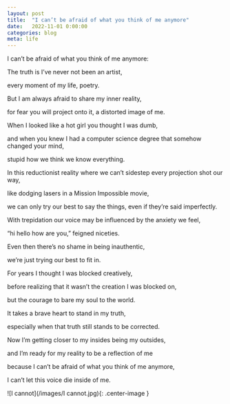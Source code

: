 ```yaml
---
layout: post
title:  "I can’t be afraid of what you think of me anymore"
date:   2022-11-01 0:00:00
categories: blog
meta: life
---
```


I can’t be afraid of what you think of me anymore:

The truth is I’ve never not been an artist,

every moment of my life, poetry.

But I am always afraid to share my inner reality,

for fear you will project onto it, a distorted image of me.

When I looked like a hot girl you thought I was dumb,

and when you knew I had a computer science degree that somehow changed your mind,

stupid how we think we know everything.

In this reductionist reality where we can’t sidestep every projection shot our way,

like dodging lasers in a Mission Impossible movie,

we can only try our best to say the things, even if they’re said imperfectly.

With trepidation our voice may be influenced by the anxiety we feel,

“hi hello how are you,” feigned niceties.

Even then there’s no shame in being inauthentic,

we’re just trying our best to fit in.

For years I thought I was blocked creatively,

before realizing that it wasn’t the creation I was blocked on,

but the courage to bare my soul to the world.

It takes a brave heart to stand in my truth,

especially when that truth still stands to be corrected.

Now I’m getting closer to my insides being my outsides,

and I’m ready for my reality to be a reflection of me

because I can’t be afraid of what you think of me anymore,

I can’t let this voice die inside of me.


![I cannot](/images/I cannot.jpg){: .center-image }
